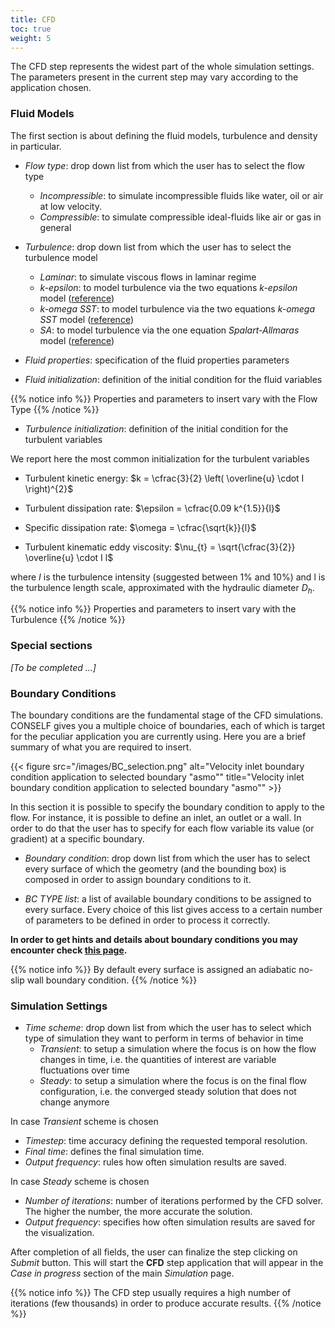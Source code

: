 ```yaml
---
title: CFD
toc: true
weight: 5
---
```


The CFD step represents the widest part of the whole simulation settings. The parameters present in the current step may vary according to the application chosen.

### Fluid Models

The first section is about defining the fluid models, turbulence and density in particular.

- *Flow type*: drop down list from which the user has to select the flow type
	- *Incompressible*: to simulate incompressible fluids like water, oil or air at low velocity.
	- *Compressible*: to simulate compressible ideal-fluids like air or gas in general

- *Turbulence*: drop down list from which the user has to select the turbulence model
	- *Laminar*: to simulate viscous flows in laminar regime
	- *k-epsilon*: to model turbulence via the two equations *k-epsilon* model ([reference](http://turbmodels.larc.nasa.gov/ke-chien.html))
	- *k-omega SST*: to model turbulence via the two equations *k-omega SST* model ([reference](http://turbmodels.larc.nasa.gov/sst.html))
	- *SA*: to model turbulence via the one equation *Spalart-Allmaras* model ([reference](http://turbmodels.larc.nasa.gov/spalart.html))

- *Fluid properties*: specification of the fluid properties parameters
- *Fluid initialization*: definition of the initial condition for the fluid variables

{{% notice info %}}
Properties and parameters to insert vary with the Flow Type
{{% /notice %}}

- *Turbulence initialization*: definition of the initial condition for the turbulent variables

We report here the most common initialization for the turbulent variables

- Turbulent kinetic energy: $k = \cfrac{3}{2} \left( \overline{u} \cdot I \right)^{2}$

- Turbulent dissipation rate: $\epsilon = \cfrac{0.09 k^{1.5}}{l}$

- Specific dissipation rate: $\omega = \cfrac{\sqrt{k}}{l}$

- Turbulent kinematic eddy viscosity: $\nu_{t} = \sqrt{\cfrac{3}{2}} \overline{u} \cdot I l$

where $I$ is the turbulence intensity (suggested between 1% and 10%) and l is the turbulence length scale, approximated with the hydraulic diameter $D_h$.

{{% notice info %}}
Properties and parameters to insert vary with the Turbulence
{{% /notice %}}

### Special sections

*[To be completed ...]*

### Boundary Conditions

The boundary conditions are the fundamental stage of the CFD simulations. CONSELF gives you a multiple choice of boundaries, each of which is target for the peculiar application you are currently using. Here you are a brief summary of what you are required to insert.

{{< figure src="/images/BC_selection.png" alt="Velocity inlet boundary condition application to selected boundary \"asmo\"" title="Velocity inlet boundary condition application to selected boundary \"asmo\"" >}}

In this section it is possible to specify the boundary condition to apply to the flow. For instance, it is possible to define an inlet, an outlet or a wall. In order to do that the user has to specify for each flow variable its value (or gradient) at a specific boundary.

- *Boundary condition*: drop down list from which the user has to select every surface of which the geometry (and the bounding box) is composed in order to assign boundary conditions to it.

- *BC TYPE list*: a list of available boundary conditions to be assigned to every surface. Every choice of this list gives access to a certain number of parameters to be defined in order to process it correctly.

**In order to get hints and details about boundary conditions you may encounter check [this page](:Boundaries "wikilink").**

{{% notice info %}}
By default every surface is assigned an adiabatic no-slip wall boundary condition.
{{% /notice %}}

### Simulation Settings

- *Time scheme*: drop down list from which the user has to select which type of simulation they want to perform in terms of behavior in time
	- *Transient*: to setup a simulation where the focus is on how the flow changes in time, i.e. the quantities of interest are variable fluctuations over time
	- *Steady*: to setup a simulation where the focus is on the final flow configuration, i.e. the converged steady solution that does not change anymore

In case *Transient* scheme is chosen

- *Timestep*: time accuracy defining the requested temporal resolution.
- *Final time*: defines the final simulation time.
- *Output frequency*: rules how often simulation results are saved.

In case *Steady* scheme is chosen

- *Number of iterations*: number of iterations performed by the CFD solver. The higher the number, the more accurate the solution.
- *Output frequency*: specifies how often simulation results are saved for the visualization.

After completion of all fields, the user can finalize the step clicking on *Submit* button. This will start the **CFD** step application that will appear in the *Case in progress* section of the main *Simulation* page.

{{% notice info %}}
The CFD step usually requires a high number of iterations (few thousands) in order to produce accurate results.
{{% /notice %}}